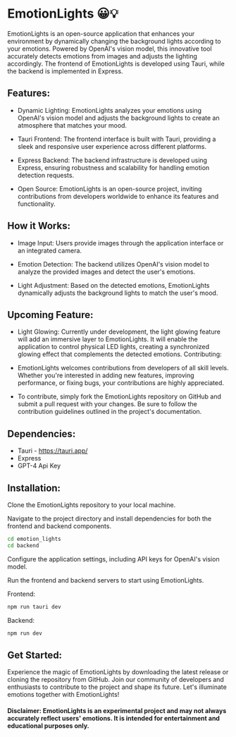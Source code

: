
# EmotionLights 😀💡

EmotionLights is an open-source application that enhances your environment by dynamically changing the background lights according to your emotions. Powered by OpenAI's vision model, this innovative tool accurately detects emotions from images and adjusts the lighting accordingly. The frontend of EmotionLights is developed using Tauri, while the backend is implemented in Express.

## Features:

- Dynamic Lighting: EmotionLights analyzes your emotions using OpenAI's vision model and adjusts the background lights to create an atmosphere that matches your mood.

- Tauri Frontend: The frontend interface is built with Tauri, providing a sleek and responsive user experience across different platforms.

- Express Backend: The backend infrastructure is developed using Express, ensuring robustness and scalability for handling emotion detection requests.

- Open Source: EmotionLights is an open-source project, inviting contributions from developers worldwide to enhance its features and functionality.

## How it Works:

- Image Input: Users provide images through the application interface or an integrated camera.

- Emotion Detection: The backend utilizes OpenAI's vision model to analyze the provided images and detect the user's emotions.

- Light Adjustment: Based on the detected emotions, EmotionLights dynamically adjusts the background lights to match the user's mood.

## Upcoming Feature:

- Light Glowing: Currently under development, the light glowing feature will add an immersive layer to EmotionLights. It will enable the application to control physical LED lights, creating a synchronized glowing effect that complements the detected emotions.
Contributing:

- EmotionLights welcomes contributions from developers of all skill levels. Whether you're interested in adding new features, improving performance, or fixing bugs, your contributions are highly appreciated.

- To contribute, simply fork the EmotionLights repository on GitHub and submit a pull request with your changes. Be sure to follow the contribution guidelines outlined in the project's documentation.

## Dependencies:

- Tauri -  https://tauri.app/
- Express 
- GPT-4 Api Key

## Installation:

Clone the EmotionLights repository to your local machine.

Navigate to the project directory and install dependencies for both the frontend and backend components.

```bash 
cd emotion_lights
cd backend
```

Configure the application settings, including API keys for OpenAI's vision model.

Run the frontend and backend servers to start using EmotionLights.

Frontend:
```bash
npm run tauri dev
```
Backend:
```bash
npm run dev
```

## Get Started:

Experience the magic of EmotionLights by downloading the latest release or cloning the repository from GitHub. Join our community of developers and enthusiasts to contribute to the project and shape its future. Let's illuminate emotions together with EmotionLights!

#### Disclaimer: EmotionLights is an experimental project and may not always accurately reflect users' emotions. It is intended for entertainment and educational purposes only.
